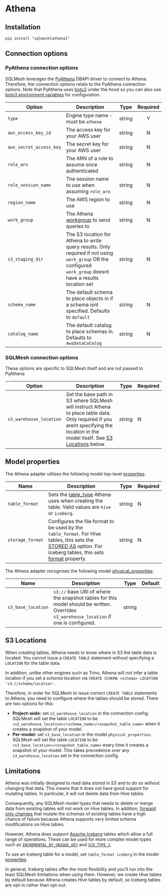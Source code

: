 # Athena

## Installation

```
pip install "sqlmesh[athena]"
```

## Connection options

### PyAthena connection options

SQLMesh leverages the [PyAthena](https://github.com/laughingman7743/PyAthena) DBAPI driver to connect to Athena. Therefore, the connection options relate to the PyAthena connection options.
Note that PyAthena uses [boto3](https://boto3.amazonaws.com/v1/documentation/api/latest/index.html) under the hood so you can also use [boto3 environment variables](https://boto3.amazonaws.com/v1/documentation/api/latest/guide/configuration.html#using-environment-variables) for configuration.

| Option                  | Description                                                                                                                                                  |  Type  | Required |
|-------------------------|--------------------------------------------------------------------------------------------------------------------------------------------------------------|:------:|:--------:|
| `type`                  | Engine type name - must be `athena`                                                                                                                          | string |    Y     |
| `aws_access_key_id`     | The access key for your AWS user                                                                                                                             | string |    N     |
| `aws_secret_access_key` | The secret key for your AWS user                                                                                                                             | string |    N     |
| `role_arn`              | The ARN of a role to assume once authenticated                                                                                                               | string |    N     |
| `role_session_name`     | The session name to use when assuming `role_arn`                                                                                                             | string |    N     |
| `region_name`           | The AWS region to use                                                                                                                                        | string |    N     |
| `work_group`            | The Athena [workgroup](https://docs.aws.amazon.com/athena/latest/ug/workgroups-manage-queries-control-costs.html) to send queries to                         | string |    N     |
| `s3_staging_dir`        | The S3 location for Athena to write query results. Only required if not using `work_group` OR the configured `work_group` doesnt have a results location set | string |    N     |
| `schema_name`           | The default schema to place objects in if a schema isnt specified. Defaults to `default`                                                                     | string |    N     |
| `catalog_name`          | The default catalog to place schemas in. Defaults to `AwsDataCatalog`                                                                                        | string |    N     |

### SQLMesh connection options

These options are specific to SQLMesh itself and are not passed to PyAthena

| Option                  | Description                                                                                                                                                                                      | Type   | Required |
|-------------------------|--------------------------------------------------------------------------------------------------------------------------------------------------------------------------------------------------|--------|----------|
| `s3_warehouse_location` | Set the base path in S3 where SQLMesh will instruct Athena to place table data. Only required if you arent specifying the location in the model itself. See [S3 Locations](#s3-locations) below. | string | N        |

## Model properties

The Athena adapter utilises the following model top-level [properties](../../concepts/models/overview.md#model-properties):

| Name             | Description                                                                                                                                                                                                                                                                                                                          | Type   | Required |
|------------------|--------------------------------------------------------------------------------------------------------------------------------------------------------------------------------------------------------------------------------------------------------------------------------------------------------------------------------------|--------|----------|
| `table_format`   | Sets the [table_type](https://docs.aws.amazon.com/athena/latest/ug/create-table-as.html#ctas-table-properties) Athena uses when creating the table. Valid values are `hive` or `iceberg`.                                                                                                                                            | string | N        |
| `storage_format` | Configures the file format to be used by the `table_format`. For Hive tables, this sets the [STORED AS](https://docs.aws.amazon.com/athena/latest/ug/create-table.html#parameters) option. For Iceberg tables, this sets [format](https://docs.aws.amazon.com/athena/latest/ug/create-table-as.html#ctas-table-properties) property. | string | N        |

The Athena adapter recognises the following model [physical_properties](../../concepts/models/overview.md#physical_properties):

| Name              | Description                                                                                                                                                                               | Type   | Default |
|-------------------|-------------------------------------------------------------------------------------------------------------------------------------------------------------------------------------------|--------|---------|
| `s3_base_location`| `s3://` base URI of where the snapshot tables for this model should be written. Overrides `s3_warehouse_location` if one is configured.                                                   | string |         |


## S3 Locations
When creating tables, Athena needs to know where in S3 the table data is located. You cannot issue a `CREATE TABLE` statement without specifying a `LOCATION` for the table data.

In addition, unlike other engines such as Trino, Athena will not infer a table location if you set a _schema_ location via `CREATE SCHEMA <schema> LOCATION 's3://schema/location'`.

Therefore, in order for SQLMesh to issue correct `CREATE TABLE` statements to Athena, you need to configure where the tables should be stored. There are two options for this:

- **Project-wide:** set `s3_warehouse_location` in the connection config. SQLMesh will set the table `LOCATION` to be `<s3_warehouse_location>/<schema_name>/<snapshot_table_name>` when it creates a snapshot of your model.
- **Per-model:** set `s3_base_location` in the model `physical_properties`. SQLMesh will set the table `LOCATION` to be `<s3_base_location>/<snapshot_table_name>` every time it creates a snapshot of your model. This takes precedence over any `s3_warehouse_location` set in the connection config.


## Limitations
Athena was initially designed to read data stored in S3 and to do so without changing that data. This means that it does not have good support for mutating tables. In particular, it will not delete data from Hive tables.

Consequently, any SQLMesh model types that needs to delete or merge data from existing tables will not work on Hive tables. In addition, [forward only changes](../../concepts/plans.md#forward-only-change) that mutate the schemas of existing tables have a high chance of failure because Athena supports very limited schema modifications on Hive tables.

However, Athena does support [Apache Iceberg](https://docs.aws.amazon.com/athena/latest/ug/querying-iceberg.html) tables which allow a full range of operations. These can be used for more complex model types such as [`INCREMENTAL_BY_UNIQUE_KEY`](../../concepts/models/model_kinds.md#incremental_by_unique_key) and [`SCD_TYPE_2`](../../concepts/models/model_kinds.md#scd-type-2).

To use an Iceberg table for a model, set `table_format iceberg` in the model [properties](../../concepts/models/overview.md#model-properties).

In general, Iceberg tables offer the most flexibility and you'll run into the least SQLMesh limitations when using them. However, we create Hive tables by default because Athena creates Hive tables by default, so Iceberg tables are opt-in rather than opt-out.